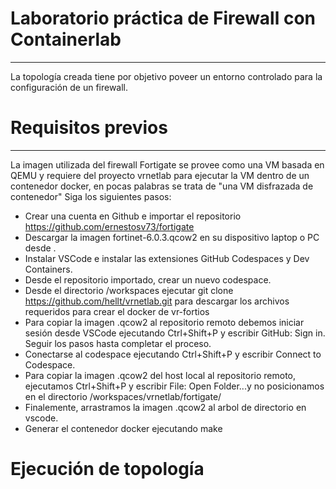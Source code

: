 # Laboratorio práctica de Firewall con Containerlab
---
La topología creada tiene por objetivo poveer un entorno controlado para la configuración de un firewall.

# Requisitos previos
---
La imagen utilizada del firewall Fortigate se provee como una VM basada en QEMU y requiere del proyecto vrnetlab para ejecutar la VM dentro de un contenedor docker, en pocas palabras se trata de
"una VM disfrazada de contenedor"
Siga los siguientes pasos:

* Crear una cuenta en Github e importar el repositorio https://github.com/ernestosv73/fortigate
* Descargar la imagen fortinet-6.0.3.qcow2 en su dispositivo laptop o PC desde .
* Instalar VSCode e instalar las extensiones GitHub Codespaces y Dev Containers.
* Desde el repositorio importado, crear un nuevo codespace.
* Desde el directorio /workspaces ejecutar git clone https://github.com/hellt/vrnetlab.git para descargar los archivos requeridos para crear el docker de vr-fortios
* Para copiar la imagen .qcow2 al repositorio remoto debemos iniciar sesión desde VSCode ejecutando Ctrl+Shift+P y escribir GitHub: Sign in. Seguir los pasos hasta completar el proceso.
* Conectarse al codespace ejecutando Ctrl+Shift+P y escribir Connect to Codespace.
* Para copiar la imagen .qcow2 del host local al repositorio remoto, ejecutamos Ctrl+Shift+P y escribir File: Open Folder...y no posicionamos en el directorio /workspaces/vrnetlab/fortigate/
* Finalemente, arrastramos la imagen .qcow2 al arbol de directorio en vscode.
* Generar el contenedor docker ejecutando make 
  
# Ejecución de topología
